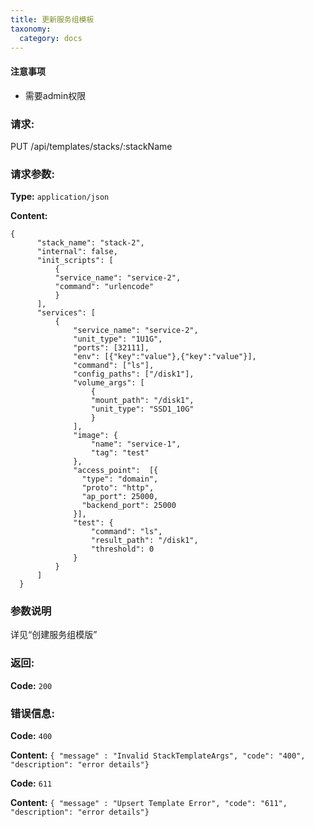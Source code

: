 ```yaml
---
title: 更新服务组模板
taxonomy:
  category: docs
---
```



#### 注意事项

- 需要admin权限

### 请求:

  PUT /api/templates/stacks/:stackName


### 请求参数:

**Type:** `application/json`

**Content:**

```
{
      "stack_name": "stack-2",
      "internal": false,
      "init_scripts": [
          {
          "service_name": "service-2",
          "command": "urlencode"
          }
      ],
      "services": [
          {
              "service_name": "service-2",
              "unit_type": "1U1G",
              "ports": [32111],
              "env": [{"key":"value"},{"key":"value"}],
              "command": ["ls"],
              "config_paths": ["/disk1"],
              "volume_args": [
                  {
                  "mount_path": "/disk1",
                  "unit_type": "SSD1_10G"
                  }
              ],
              "image": {
                  "name": "service-1",
                  "tag": "test"
              },
              "access_point":  [{
                "type": "domain",
                "proto": "http",
                "ap_port": 25000,
                "backend_port": 25000
              }],
              "test": {
                  "command": "ls",
                  "result_path": "/disk1",
                  "threshold": 0
              }
          }
      ]
  }
```
### 参数说明

详见“创建服务组模版”

### 返回:

**Code:** `200`

### 错误信息:

**Code:** `400`

**Content:** `{ "message" : "Invalid StackTemplateArgs", "code": "400", "description": "error details"}`

**Code:** `611`

**Content:** `{ "message" : "Upsert Template Error", "code": "611", "description": "error details"}`


